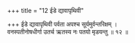 +++
title = "12 ईडे द्यावापृथिवी"

+++
ईडे द्यावापृथिवी पर्वता अपश्च सूर्यमुर्वन्तरिक्षम् ।  
वनस्पतीनोषधीर्गा उतर्च ऋतस्य नः पतयो मृडयन्तु ॥ १२ ॥